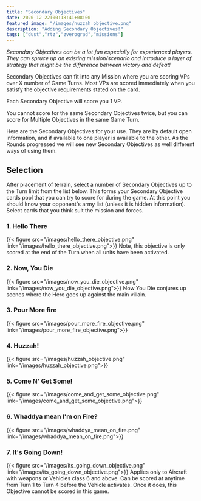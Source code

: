 ```yaml
---
title: "Secondary Objectives"
date: 2020-12-22T00:18:41+08:00
featured_image: "/images/huzzah_objective.png"
description: "Adding Secondary Objectives!"
tags: ["dust","rtz","zverograd","missions"]
---
```

*Secondary Objectives can be a lot fun especially for experienced players. They can spruce up an existing mission/scenario and introduce a layer of strategy that might be the difference between victory and defeat!*

Secondary Objectives can fit into any Mission where you are scoring VPs over X number of Game Turns. Most VPs are scored immediately when you satisfy the objective requirements stated on the card.

Each Secondary Objective will score you 1 VP.

You cannot score for the same Secondary Objectives twice, but you can score for Multiple Objectives in the same Game Turn.

Here are the Secondary Objectives for your use. They are by default open information, and if available to one player is available to the other. As the Rounds progressed we will see new Secondary Objectives as well different ways of using them.

## Selection
After placement of terrain, select a number of Secondary Objectives up to the Turn limit from the list below. This forms your Secondary Objective cards pool that you can try to score for during the game. At this point you should know your opponent's army list (unless it is hidden information). Select cards that you think suit the mission and forces.

### 1. Hello There
{{< figure src="/images/hello_there_objective.png" link="/images/hello_there_objective.png">}}
Note, this objective is only scored at the end of the Turn when all units have been activated.


### 2. Now, You Die
{{< figure src="/images/now_you_die_objective.png" link="/images/now_you_die_objective.png">}}
Now You Die conjures up scenes where the Hero goes up against the main villain.

### 3. Pour More fire
{{< figure src="/images/pour_more_fire_objective.png" link="/images/pour_more_fire_objective.png">}}

### 4. Huzzah!
{{< figure src="/images/huzzah_objective.png" link="/images/huzzah_objective.png">}}


### 5. Come N' Get Some!
{{< figure src="/images/come_and_get_some_objective.png" link="/images/come_and_get_some_objective.png">}}


### 6. Whaddya mean I'm on Fire?
{{< figure src="/images/whaddya_mean_on_fire.png" link="/images/whaddya_mean_on_fire.png">}}

### 7. It's Going Down!
{{< figure src="/images/its_going_down_objective.png" link="/images/its_going_down_objective.png">}}
Applies only to Aircraft with weapons or Vehicles class 6 and above. Can be scored at anytime from Turn 1 to Turn 4 before the Vehicle activates. Once it does, this Objective cannot be scored in this game.
